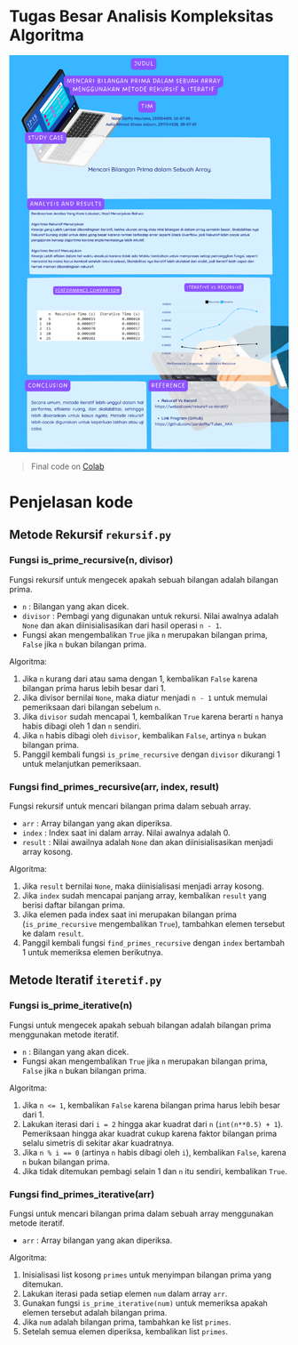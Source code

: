 # Tugas Besar Analisis Kompleksitas Algoritma

![Poster disini](Tubes%20AKA.png)

> Final code on [Colab](https://colab.research.google.com/drive/13NAJxnoLvS6CAZuIG-0Aps9awNV3fxzo?usp=sharing)

# Penjelasan kode

## Metode Rekursif `rekursif.py`

### Fungsi is_prime_recursive(n, divisor)

Fungsi rekursif untuk mengecek apakah sebuah bilangan adalah bilangan prima.

- `n` : Bilangan yang akan dicek.
- `divisor` : Pembagi yang digunakan untuk rekursi. Nilai awalnya adalah `None` dan akan diinisialisasikan dari hasil operasi `n - 1`.
- Fungsi akan mengembalikan `True` jika `n` merupakan bilangan prima, `False` jika `n` bukan bilangan prima.

Algoritma:

1. Jika `n` kurang dari atau sama dengan 1, kembalikan `False` karena bilangan prima harus lebih besar dari 1.
2. Jika divisor bernilai `None`, maka diatur menjadi `n - 1` untuk memulai pemeriksaan dari bilangan sebelum `n`.
3. Jika `divisor` sudah mencapai 1, kembalikan `True` karena berarti `n` hanya habis dibagi oleh 1 dan `n` sendiri.
4. Jika `n` habis dibagi oleh `divisor`, kembalikan `False`, artinya `n` bukan bilangan prima.
5. Panggil kembali fungsi `is_prime_recursive` dengan `divisor` dikurangi 1 untuk melanjutkan pemeriksaan.

### Fungsi find_primes_recursive(arr, index, result)

Fungsi rekursif untuk mencari bilangan prima dalam sebuah array.

- `arr` : Array bilangan yang akan diperiksa.
- `index` : Index saat ini dalam array. Nilai awalnya adalah 0.
- `result` : Nilai awailnya adalah `None` dan akan diinisialisasikan menjadi array kosong.

Algoritma:

1. Jika `result` bernilai `None`, maka diinisialisasi menjadi array kosong.
2. Jika `index` sudah mencapai panjang array, kembalikan `result` yang berisi daftar bilangan prima.
3. Jika elemen pada index saat ini merupakan bilangan prima (`is_prime_recursive` mengembalikan `True`), tambahkan elemen tersebut ke dalam `result`.
4. Panggil kembali fungsi `find_primes_recursive` dengan `index` bertambah 1 untuk memeriksa elemen berikutnya.

## Metode Iteratif `iteretif.py`

### Fungsi is_prime_iterative(n)

Fungsi untuk mengecek apakah sebuah bilangan adalah bilangan prima menggunakan metode iteratif.

- `n` : Bilangan yang akan dicek.
- Fungsi akan mengembalikan `True` jika `n` merupakan bilangan prima, `False` jika `n` bukan bilangan prima.

Algoritma:

1. Jika `n <= 1`, kembalikan `False` karena bilangan prima harus lebih besar dari 1.
2. Lakukan iterasi dari `i = 2` hingga akar kuadrat dari `n` (`int(n**0.5) + 1`). Pemeriksaan hingga akar kuadrat cukup karena faktor bilangan prima selalu simetris di sekitar akar kuadratnya.
3. Jika `n % i == 0` (artinya `n` habis dibagi oleh `i`), kembalikan `False`, karena `n` bukan bilangan prima.
4. Jika tidak ditemukan pembagi selain 1 dan `n` itu sendiri, kembalikan `True`.

### Fungsi find_primes_iterative(arr)

Fungsi untuk mencari bilangan prima dalam sebuah array menggunakan metode iteratif.

- `arr` : Array bilangan yang akan diperiksa.

Algoritma:

1. Inisialisasi list kosong `primes` untuk menyimpan bilangan prima yang ditemukan.
2. Lakukan iterasi pada setiap elemen `num` dalam array `arr`.
3. Gunakan fungsi `is_prime_iterative(num)` untuk memeriksa apakah elemen tersebut adalah bilangan prima.
4. Jika `num` adalah bilangan prima, tambahkan ke list `primes`.
5. Setelah semua elemen diperiksa, kembalikan list `primes`.
